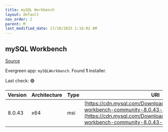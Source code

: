 ```yaml
---
title: mySQL Workbench
layout: default
nav_order: 2
parent: M
last_modified_date: 17/10/2025 1:16:02 AM
---
```


## mySQL Workbench

[Source](https://dev.mysql.com/doc/workbench/en/)

Evergreen app: `mySQLWorkbench`. Found **1** installer.

Last check: 🟢

| Version | Architecture | Type | URI                                                                                                                                                                                    |
| ------- | ------------ | ---- | -------------------------------------------------------------------------------------------------------------------------------------------------------------------------------------- |
| 8.0.43  | x64          | msi  | [https://cdn.mysql.com/Downloads/MySQLGUITools/mysql-workbench-community-8.0.43-winx64.msi](https://cdn.mysql.com/Downloads/MySQLGUITools/mysql-workbench-community-8.0.43-winx64.msi) |
